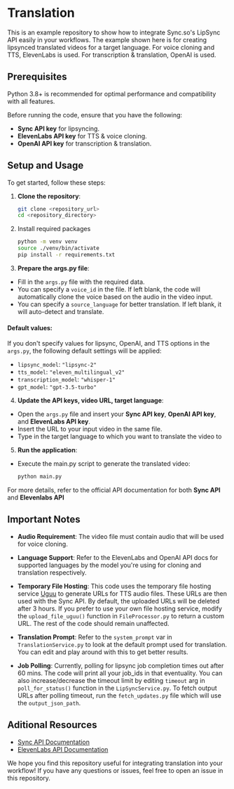 # Translation

This is an example repository to show how to integrate Sync.so's LipSync API easily in your workflows. The example shown here is for creating lipsynced translated videos for a target language. For voice cloning and TTS, ElevenLabs is used. For transcription & translation, OpenAI is used.

## Prerequisites
Python 3.8+ is recommended for optimal performance and compatibility with all features.

Before running the code, ensure that you have the following:

- **Sync API key** for lipsyncing.
- **ElevenLabs API key** for TTS & voice cloning.
- **OpenAI API key** for transcription & translation.

## Setup and Usage

To get started, follow these steps:

1. **Clone the repository**:
    ```bash
    git clone <repository_url>
    cd <repository_directory>
    ```

2. Install required packages
    ```bash
    python -m venv venv
    source ./venv/bin/activate
    pip install -r requirements.txt
    ```

3. **Prepare the args.py file**:

- Fill in the `args.py` file with the required data. 
- You can specify a `voice_id` in the file. If left blank, the code will automatically clone the voice based on the audio in the video input.
- You can specify a `source_language` for better translation. If left blank, it will auto-detect and translate.

#### Default values:
If you don't specify values for lipsync, OpenAI, and TTS options in the `args.py`, the following default settings will be applied:
- `lipsync_model`: `"lipsync-2"`
- `tts_model`: `"eleven_multilingual_v2"`
- `transcription_model`: `"whisper-1"`
- `gpt_model`: `"gpt-3.5-turbo"`

4. **Update the API keys, video URL, target language**:

- Open the `args.py` file and insert your **Sync API key**, **OpenAI API key**, and **ElevenLabs API key**.
- Insert the URL to your input video in the same file.
- Type in the target language to which you want to translate the video to

5. **Run the application**:

- Execute the main.py script to generate the translated video:
    ```bash
    python main.py
    ```
For more details, refer to the official API documentation for both **Sync API** and **Elevenlabs API**

## Important Notes

- **Audio Requirement**: The video file must contain audio that will be used for voice cloning.

- **Language Support**: Refer to the ElevenLabs and OpenAI API docs for supported languages by the model you're using for cloning and translation respectively.

- **Temporary File Hosting**: This code uses the temporary file hosting service [Uguu](https://uguu.se/) to generate URLs for TTS audio files. These URLs are then used with the Sync API. By default, the uploaded URLs will be deleted after 3 hours. If you prefer to use your own file hosting service, modify the `upload_file_uguu()` function in `FileProcessor.py` to return a custom URL. The rest of the code should remain unaffected.

- **Translation Prompt**: Refer to the `system_prompt` var in `TranslationService.py` to look at the default prompt used for translation. You can edit and play around with this to get better results. 

- **Job Polling**: Currently, polling for lipsync job completion times out after 60 mins. The code will print all your job_ids in that eventuality. You can also increase/decrease the timeout limit by editing `timeout` arg in `poll_for_status()` function in the `LipSyncService.py`. To fetch output URLs after polling timeout, run the `fetch_updates.py` file which will use the `output_json_path`. 

## Aditional Resources

- [Sync API Documentation](https://docs.sync.so/introduction)
- [ElevenLabs API Documentation](https://elevenlabs.io/docs/api-reference/introduction)


We hope you find this repository useful for integrating translation into your workflow! If you have any questions or issues, feel free to open an issue in this repository.
